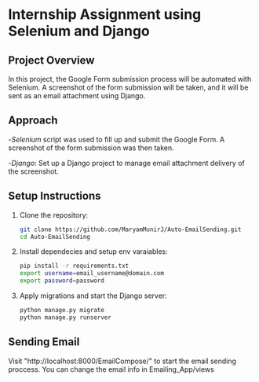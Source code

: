 # Internship Assignment using Selenium and Django

## Project Overview
In this project, the Google Form submission process will be automated with Selenium. A screenshot of the form submission will be taken, and it will be sent as an email attachment using Django.

## Approach
-*Selenium* script was used to fill up and submit the Google Form. A screenshot of the form submission was then taken.

-*Django*: Set up a Django project to manage email attachment delivery of the screenshot.

## Setup Instructions
1. Clone the repository:
   ```bash
   git clone https://github.com/MaryamMunirJ/Auto-EmailSending.git
   cd Auto-EmailSending
2. Install dependecies and setup env varaiables:
    ```bash
    pip install -r requirements.txt
    export username=email_username@domain.com
    export password=password
3. Apply migrations and start the Django server:
    ```bash
    python manage.py migrate
    python manage.py runserver

## Sending Email
Visit "http://localhost:8000/EmailCompose/" to start the email sending proccess.
You can change the email info in Emailing_App/views